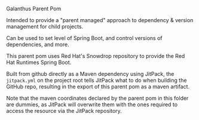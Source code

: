Galanthus Parent Pom 

Intended to provide a "parent managed" approach to dependency & version management for child projects.

Can be used to set level of Spring Boot, and control versions of dependencies, and more.

This parent pom uses Red Hat's Snowdrop repository to provide the Red Hat Runtimes Spring Boot. 

Built from github directly as a Maven dependency using JitPack, the `jitpack.yml` on the project root
tells JitPack what to do when building the GitHub repo, resulting in the export of this parent pom as
a maven artifact.

Note that the maven coordinates declared by the parent pom in this folder are dummies, as JitPack will
overwrite them with the ones required to access the resource via the JitPack repository.
